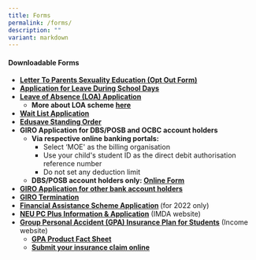 ```yaml
---
title: Forms
permalink: /forms/
description: ""
variant: markdown
---
```

<h4><strong>Downloadable Forms</strong></h4>
<ul>
<li><strong><a href="/files/Letter-to-Parents-SexEd-2020.pdf" target="_blank" rel="noopener">Letter To Parents Sexuality Education (Opt Out Form)</a></strong></li>
<li><a href="/files/Application for Leave During School Days v202504.pdf" target="_blank" rel="noopener"><strong>Application for Leave During School Days</strong></a></li>
<li><a href="https://go.gov.sg/fpsloa" target="_blank" rel="noopener"><u><strong>Leave of Absence (LOA) Application</strong></u></a>
<ul>
<li><strong>More about LOA scheme&nbsp;<a href="https://www.moe.gov.sg/returning-singaporeans" target="_blank" rel="noopener"><u>her</u></a><a href="https://www.moe.gov.sg/returning-singaporeans" target="_blank" rel="noopener"><u>e</u></a></strong></li>
</ul>
</li>
<li><strong><a href="https://form.gov.sg/#!/5de09c0ac1094000199c45ac" target="_blank" rel="noopener">Wait List Application</a></strong></li>
<li><strong><a href="https://form.gov.sg/#!/5be24a1bb3f842000fdc4e59" target="_blank" rel="noopener">Edusave Standing Order</a></strong></li>
<li><strong>GIRO Application for DBS/POSB and OCBC account holders</strong>
<ul>
<li><strong>Via respective online banking portals:</strong>
<ul>
<li>Select ‘MOE' as the billing organisation</li>
<li>Use your child's student ID as the direct debit authorisation reference number</li>
<li>Do not set any deduction limit</li>
</ul>
</li>
<li><strong>DBS/POSB account holders only:&nbsp;<a href="https://www.form.gov.sg/#!/5d95490c7f5cfb0013133875" target="_blank" rel="noopener"><u>Online Form</u></a></strong></li>
</ul>
</li>
<li><strong><a href="/files/MOE-GIRO-Application-Form.pdf" target="_blank" rel="noopener">GIRO Application for other bank account holders</a></strong></li>
<li><strong><a href="/files/MOE-GIRO-Termination-Form.pdf" target="_blank" rel="noopener">GIRO Termination</a></strong></li>
<li><strong><a href="/files/MOE-FAS-Application-Form-Sep-2022.pdf" target="_blank" rel="noopener">Financial Assistance Scheme Application</a>&nbsp;</strong>(for 2022 only)</li>
<li><a href="https://www.imda.gov.sg/programme-listing/neu-pc-plus" target="_blank" rel="noopener"><strong>NEU PC Plus Information &amp; Application</strong></a>&nbsp;(IMDA website)</li>
<li><a href="https://www.income.com.sg/claims/group-insurance/group-personal-accident-for-students-claim" target="_blank" rel="noopener"><strong>Group&nbsp;</strong><strong>Personal Accident (GPA) Insurance&nbsp;</strong><strong>Plan for Students</strong></a>&nbsp;(Income website)
<ul>
<li><strong><a href="/files/GPA-Product-Fact-Sheet-2022.pdf">GPA Product Fact Sheet</a></strong></li>
<li><a href="https://studentgpa.incomegroupins.com.sg/" target="_blank" rel="noopener"><strong>Submit your insurance claim online</strong></a></li>
</ul>
</li>
</ul>